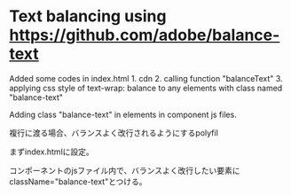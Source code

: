 # Text balancing using https://github.com/adobe/balance-text

Added some codes in index.html
    1. cdn
    2. calling function "balanceText"
    3. applying css style of text-wrap: balance to any elements with class named "balance-text"


Adding class "balance-text" in elements in component js files.

複行に渡る場合、バランスよく改行されるようにするpolyfil

まずindex.htmlに設定。

コンポーネントのjsファイル内で、バランスよく改行したい要素にclassName="balance-text"とつける。